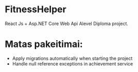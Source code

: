 # FitnessHelper
React Js + Asp.NET Core Web Api Alevel Diploma project.

# Matas pakeitimai: 
 - Apply migrations automatically when starting the project
 - Handle null reference exceptions in achievement service
